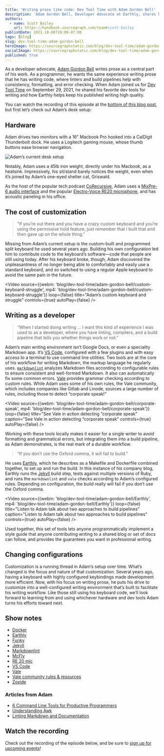 ```yaml
---
title: 'Writing prose like code: Dev Tool Time with Adam Gordon Bell'
description: 'Adam Gordon Bell, Developer Advocate at Earthly, shares how he leverages dev tools to write consistent, high-quality technical prose.'
authors:
  - name: Scott Bailey
    url: https://handbook.sourcegraph.com/team#scott-bailey
publishDate: 2021-10-06T10:00-07:00
tags: [blog]
slug: dev-tool-time-adam-gordon-bell
heroImage: https://sourcegraphstatic.com/blog/dev-tool-time/adam-gordon-bell/linkedin.jpg
socialImage: https://sourcegraphstatic.com/blog/dev-tool-time/adam-gordon-bell/linkedin.jpg
published: true
---
```


As a developer advocate, [Adam Gordon Bell](https://twitter.com/adamgordonbell) writes prose as a central part of his work. As a programmer, he wants the same experience writing prose that he has writing code, where linters and build pipelines help with consistency, formatting, and error checking. When Adam joined us for [Dev Tool Time](https://info.sourcegraph.com/dev-tool-time) on September 29, 2021, he shared his favorite dev tools for writing and how Earthly helps keep his published writing high quality.

You can watch the recording of this episode at the [bottom of this blog post](#Watch-the-recording), but first let’s check out Adam’s desk setup:

## Hardware

Adam drives two monitors with a 16" Macbook Pro hooked into a CalDigit Thunderbolt dock. He uses a Logitech gaming mouse, whose thumb buttons ease browser navigation.

![Adam’s current desk setup](https://sourcegraphstatic.com/blog/dev-tool-time/adam-gordon-bell/current-computer.jpeg)

Notably, Adam uses a 45lb iron weight, directly under his Macbook, as a heatsink. Impressively, his sit/stand barely notices the weight, even when it’s joined by Adam’s one-eyed shelter cat, Griswald.

As the host of the popular tech podcast [CoRecursive](https://corecursive.com/), Adam uses a [MixPre-6 audio interface](https://www.sounddevices.com/product/mixpre-6-ii/) and the popular [Electro-Voice RE20 microphone](https://products.electrovoice.com/na/en/re20), and has acoustic paneling in his office.

## The cost of customization

> “If you’re out there and you have a crazy custom keyboard and you’re using the permissive hold feature, just remember that I built that and then gave up on the whole thing.”

Missing from Adam’s current setup is the custom-built and programmed split keyboard he used several years ago. Building his own configuration led him to contribute code to the keyboard’s software—code that people are still using today. After his keyboard broke, though, Adam discovered the unpleasantness of no longer being able to comfortably and easily use a standard keyboard, and so switched to using a regular Apple keyboard to avoid the same pain in the future.

<Video 
  source={{webm: 'blog/dev-tool-time/adam-gordon-bell/custom-keyboard-struggle', mp4: 'blog/dev-tool-time/adam-gordon-bell/custom-keyboard-struggle'}} 
  loop={false}
  title="Adam’s custom keyboard and struggle" 
  controls={true}
  autoPlay={false}
/>

## Writing as a developer

> “When I started doing writing ... I want this kind of experience I was used to as a developer, where you have linting, compilers, and a build pipeline that tells you whether things work or not.”

Adam’s main writing environment isn’t Google Docs, or even a speciality Markdown app. It’s [VS Code](https://code.visualstudio.com/), configured with a few plugins and with easy access to a terminal to use command line utilities. Two tools are at the core of his workflow for writing Markdown, the markup language he regularly uses. [`markdownlint`](https://github.com/DavidAnson/markdownlint) analyzes Markdown files according to configurable rules to ensure consistent and well-formed Markdown. It also can automatically fix some common errors. [Vale](https://github.com/errata-ai/vale) provides grammar checking according to custom rules. While Adam uses some of his own rules, the Vale community, which includes companies like Gitlab and Linode, sources a large number of rules, including those to detect “corporate speak!”

<Video 
  source={{webm: 'blog/dev-tool-time/adam-gordon-bell/corporate-speak', mp4: 'blog/dev-tool-time/adam-gordon-bell/corporate-speak'}} 
  loop={false}
  title="See Vale in action detecting “corporate speak" 
  caption="See Vale in action detecting “corporate speak"
  controls={true}
  autoPlay={false}
/>

Working with these tools locally makes it easier for a single writer to avoid formatting and grammatical errors, but integrating them into a build pipeline, as Adam demonstrates, is the real mark of a durable workflow.

> “If you don’t use the Oxford comma, it will fail to build.”

He uses [Earthly](https://earthly.dev/), which he describes as a Makefile and Dockerfile combined together, to set up and run the build. In this instance of his company blog, Earthly runs the [Jekyll](http://jekyllrb.com/) build step, tests against multiple versions of Ruby, and runs the `markdownlint` and `vale` checks according to Adam’s configured rules. Depending on configuration, the build really will fail if you don’t use the Oxford comma.

<Video 
  source={{webm: 'blog/dev-tool-time/adam-gordon-bell/Earthly', mp4: 'blog/dev-tool-time/adam-gordon-bell/Earthly'}} 
  loop={false}
  title="Listen to Adam talk about two approaches to build pipelines" 
  caption="Listen to Adam talk about two approaches to build pipelines"
  controls={true}
  autoPlay={false}
/>

Used together, this set of tools lets anyone programmatically implement a style guide that anyone contributing writing to a shared blog or set of docs can follow, and provides the guarantees you want in professional writing.

## Changing configurations

Customization is a running thread in Adam’s setup over time. What’s changed is the focus and nature of that customization. Several years ago, having a keyboard with highly configured keybindings made development more efficient. Now, with his focus on writing prose, he puts his drive to customize into a well-configured writing environment that’s built to facilitate his writing workflow. Like those still using his keyboard code, we’ll look forward to learning from and using whichever hardware and dev tools Adam turns his efforts toward next.

## Show notes

- [Docker](https://www.docker.com/)
- [Earthly](https://earthly.dev/)
- [Funky](https://github.com/bbugyi200/funky)
- [Jekyll](http://jekyllrb.com/)
- [Markdownlint](https://github.com/DavidAnson/markdownlint)
- [McFly](https://github.com/cantino/mcfly)
- [RE 20 mic](https://products.electrovoice.com/na/en/re20)
- [VS Code](https://code.visualstudio.com/)
- [Vale](https://github.com/errata-ai/vale)
- [Vale community rules & resources](https://docs.errata.ai/community)
- [Zoxide](https://github.com/ajeetdsouza/zoxide)

### Articles from Adam

- [6 Command Line Tools for Productive Programmers](https://earthly.dev/blog/command-line-tools/)
- [Understanding Awk](https://earthly.dev/blog/awk-examples/)
- [Linting Markdown and Documentation](https://earthly.dev/blog/markdown-lint/)

## Watch the recording

Check out the recording of the episode below, and be sure to [sign up for upcoming events](https://info.sourcegraph.com/dev-tool-time)!

<YouTube 
  title="Dev Tool Time with Adam Gordon Bell"
  id="oPaPhFX7SeM"
/>
